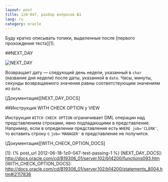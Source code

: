 ```yaml
---
layout: post
title: 1z0-047, разбор вопросов №1 
lang: ru
category: oracle
---
```


Буду кратко описывать топики, выделенные после 
[первого прохождения теста][1].

##NEXT_DAY

![NEXT_DAY](http://docs.oracle.com/cd/B19306_01/server.102/b14200/img/next_day.gif)

Возвращает дату — следующий день недели, указанный в `char` (название дня недели) после 
даты, указанной в `date`. Часы, минуты, секунды возвращаемого значения равны соответствующим 
значениям из `date`.

[Документация][NEXT_DAY_DOCS]

##Инструкция WITH CHECK OPTION у VIEW

Инструкция `WITCH CHECK OPTION` ограничивает DML операции над представлением 
строками, явно подпадающими в представление. Например, если в определении 
представления есть `WHERE job='CLERK'`, то вставить строку с `job='MANAGER'` в 
представление не получится.

[Документация][WITH_CHECK_OPTION_DOCS]

[1]: {% post_url 2012-06-18-1z0-047-test-passing-1 %}
[NEXT_DAY_DOCS]: http://docs.oracle.com/cd/B19306_01/server.102/b14200/functions093.htm
[WITH_CHECK_OPTION_DOCS]: http://docs.oracle.com/cd/B19306_01/server.102/b14200/statements_8004.htm#i2117836

